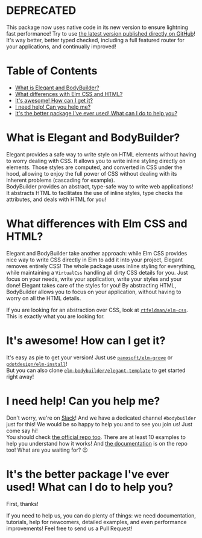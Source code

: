 # DEPRECATED

This package now uses native code in its new version to ensure lightning fast performance! Try to use [the latest version published directly on GitHub](https://github.com/elm-bodybuilder/elegant)! It's way better, better typed checked, including a full featured router for your applications, and continually improved!

# Table of Contents

- [What is Elegant and BodyBuilder?](#what-is-elegant-and-bodybuilder?)
- [What differences with Elm CSS and HTML?](#what-differences-with-elm-css-and-html?)
- [It's awesome! How can I get it?](#it-s-awesome!-how-can-i-get-it?)
- [I need help! Can you help me?](#i-need-help!-can-you-help-me?)
- [It's the better package I've ever used! What can I do to help you?](#it-s-the-better-package-i've-ever-used!-what-can-i-do-to-help-you?)

# What is Elegant and BodyBuilder?

Elegant provides a safe way to write style on HTML elements without having to worry dealing with CSS. It allows you to write inline styling directly on elements. Those styles are computed, and converted in CSS under the hood, allowing to enjoy the full power of CSS without dealing with its inherent problems (cascading for example).<br>
BodyBuilder provides an abstract, type-safe way to write web applications! It abstracts HTML to facilitates the use of inline styles, type checks the attributes, and deals with HTML for you!

# What differences with Elm CSS and HTML?

Elegant and BodyBuilder take another approach: while Elm CSS provides nice way to write CSS directly in Elm to add it into your project, Elegant removes entirely CSS! The whole package uses inline styling for everything, while maintaining a `VirtualCss` handling all dirty CSS details for you. Just focus on your needs, write your application, write your styles and your done! Elegant takes care of the styles for you! By abstracting HTML, BodyBuilder allows you to focus on your application, without having to worry on all the HTML details.

If you are looking for an abstraction over CSS, look at [`rtfeldman/elm-css`](http://package.elm-lang.org/packages/rtfeldman/elm-css/latest). This is exactly what you are looking for.

# It's awesome! How can I get it?

It's easy as pie to get your version! Just use [`panosoft/elm-grove`](https://github.com/panosoft/elm-grove) or [`gdotdesign/elm-install`](https://github.com/gdotdesign/elm-github-install)!<br>
But you can also clone [`elm-bodybuilder/elegant-template`](https://github.com/elm-bodybuilder/elegant-template) to get started right away!

# I need help! Can you help me?

Don't worry, we're on [Slack](https://elmlang.herokuapp.com/)! And we have a dedicated channel `#bodybuilder` just for this! We would be so happy to help you and to see you join us! Just come say hi!<br>
You should check [the official repo too](https://github.com/elm-bodybuilder/elegant). There are at least 10 examples to help you understand how it works! And [the documentation](https://github.com/elm-bodybuilder/elegant/tree/master/elm-docs) is on the repo too! What are you waiting for? 😉

# It's the better package I've ever used! What can I do to help you?

First, thanks!

If you need to help us, you can do plenty of things: we need documentation, tutorials, help for newcomers, detailed examples, and even performance improvements! Feel free to send us a Pull Request!
